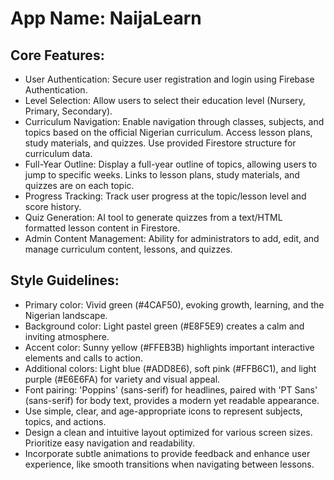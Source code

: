 # **App Name**: NaijaLearn

## Core Features:

- User Authentication: Secure user registration and login using Firebase Authentication.
- Level Selection: Allow users to select their education level (Nursery, Primary, Secondary).
- Curriculum Navigation: Enable navigation through classes, subjects, and topics based on the official Nigerian curriculum. Access lesson plans, study materials, and quizzes. Use provided Firestore structure for curriculum data.
- Full-Year Outline: Display a full-year outline of topics, allowing users to jump to specific weeks. Links to lesson plans, study materials, and quizzes are on each topic.
- Progress Tracking: Track user progress at the topic/lesson level and score history.
- Quiz Generation: AI tool to generate quizzes from a text/HTML formatted lesson content in Firestore.
- Admin Content Management: Ability for administrators to add, edit, and manage curriculum content, lessons, and quizzes.

## Style Guidelines:

- Primary color: Vivid green (#4CAF50), evoking growth, learning, and the Nigerian landscape.
- Background color: Light pastel green (#E8F5E9) creates a calm and inviting atmosphere.
- Accent color: Sunny yellow (#FFEB3B) highlights important interactive elements and calls to action.
- Additional colors: Light blue (#ADD8E6), soft pink (#FFB6C1), and light purple (#E6E6FA) for variety and visual appeal.
- Font pairing: 'Poppins' (sans-serif) for headlines, paired with 'PT Sans' (sans-serif) for body text, provides a modern yet readable appearance.
- Use simple, clear, and age-appropriate icons to represent subjects, topics, and actions.
- Design a clean and intuitive layout optimized for various screen sizes. Prioritize easy navigation and readability.
- Incorporate subtle animations to provide feedback and enhance user experience, like smooth transitions when navigating between lessons.